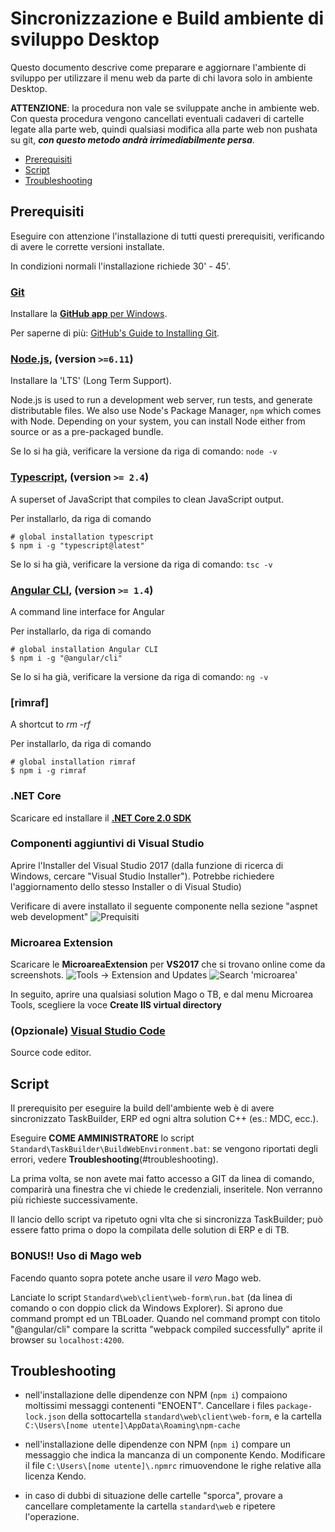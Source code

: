 # Sincronizzazione e Build ambiente di sviluppo Desktop

Questo documento descrive come preparare e aggiornare l'ambiente di sviluppo per utilizzare il menu web da parte di chi lavora solo in ambiente Desktop.

**ATTENZIONE**: la procedura non vale se sviluppate anche in ambiente web. Con questa procedura vengono cancellati eventuali cadaveri di cartelle legate alla parte web, quindi qualsiasi modifica alla parte web non pushata su git, ***con questo metodo andrà irrimediabilmente persa***. 

* [Prerequisiti](#prerequisiti)
* [Script](#script)
* [Troubleshooting](#troubleshooting)

## Prerequisiti

Eseguire con attenzione l'installazione di tutti questi prerequisiti, verificando di avere le corrette versioni installate.

In condizioni normali l'installazione richiede 30' - 45'.

### [Git](http://git-scm.com)
Installare la [**GitHub app** per Windows](http://windows.github.com).

Per saperne di più: [GitHub's Guide to Installing Git](https://help.github.com/articles/set-up-git).

### [Node.js](http://nodejs.org), (version `>=6.11`)
  Installare la 'LTS' (Long Term Support). 
  
  Node.js is used to run a development web server,
  run tests, and generate distributable files. We also use Node's Package Manager, `npm`
  which comes with Node. Depending on your system, you can install Node either from
  source or as a pre-packaged bundle.
  
  Se lo si ha già, verificare la versione da riga di comando: `node -v`

### [Typescript](https://www.typescriptlang.org), (version `>= 2.4`) 
A superset of JavaScript that compiles to clean JavaScript output.

Per installarlo, da riga di comando

```shell
# global installation typescript
$ npm i -g "typescript@latest"
```

Se lo si ha già, verificare la versione da riga di comando: `tsc -v`

### [Angular CLI](https://cli.angular.io/), (version `>= 1.4`)
A command line interface for Angular

Per installarlo, da riga di comando

```shell
# global installation Angular CLI
$ npm i -g "@angular/cli"
```

Se lo si ha già, verificare la versione da riga di comando: `ng -v`

### [rimraf]
A shortcut to *rm -rf*

Per installarlo, da riga di comando

```shell
# global installation rimraf
$ npm i -g rimraf
```

### .NET Core

Scaricare ed installare il [**.NET Core 2.0 SDK**](https://www.microsoft.com/net/download/core)

### Componenti aggiuntivi di Visual Studio
Aprire l'Installer del Visual Studio 2017 (dalla funzione di ricerca di Windows, cercare "Visual Studio Installer"). Potrebbe richiedere l'aggiornamento dello stesso Installer o di Visual Studio)

Verificare di avere installato il seguente componente nella sezione "aspnet web development"
![Prequisiti](https://github.com/Microarea/Taskbuilder/blob/master/docs/img/Prerequisiti.png)

### Microarea Extension

Scaricare le **MicroareaExtension** per **VS2017** che si trovano online come da screenshots.
![Tools -> Extension and Updates](https://github.com/Microarea/Taskbuilder/blob/master/docs/img/microarea-extension-1.png)
![Search 'microarea'](https://github.com/Microarea/Taskbuilder/blob/master/docs/img/microarea-extension-2.jpg)

In seguito, aprire una qualsiasi solution Mago o TB, e dal menu Microarea Tools, scegliere la voce **Create IIS virtual directory**

### (Opzionale) [Visual Studio Code](http://code.visualstudio.com/) 
Source code editor.

## Script

Il prerequisito per eseguire la build dell'ambiente web è di avere sincronizzato TaskBuilder, ERP ed ogni altra solution C++ (es.: MDC, ecc.).

Eseguire **COME AMMINISTRATORE** lo script `Standard\TaskBuilder\BuildWebEnvironment.bat`: se vengono riportati degli errori, vedere **Troubleshooting**(#troubleshooting).

La prima volta, se non avete mai fatto accesso a GIT da linea di comando, comparirà una finestra che vi chiede le credenziali, inseritele. Non verranno più richieste successivamente.

Il lancio dello script va ripetuto ogni vlta che si sincronizza TaskBuilder; può essere fatto prima o dopo la compilata delle solution di ERP e di TB.

### BONUS!! Uso di Mago web
Facendo quanto sopra potete anche usare il *vero* Mago web.

Lanciate lo script `Standard\web\client\web-form\run.bat` (da linea di comando o con doppio click da Windows Explorer). Si aprono due command prompt ed un TBLoader. Quando nel command prompt con titolo "@angular/cli" compare la scritta "webpack compiled successfully" aprite il browser su `localhost:4200`.

## Troubleshooting
* nell'installazione delle dipendenze con NPM (`npm i`) compaiono moltissimi messaggi contenenti "ENOENT". Cancellare i files `package-lock.json` della sottocartella `standard\web\client\web-form`, e la cartella `C:\Users\[nome utente]\AppData\Roaming\npm-cache`

* nell'installazione delle dipendenze con NPM (`npm i`) compare un messaggio che indica la mancanza di un componente Kendo. Modificare il file `C:\Users\[nome utente]\.npmrc` rimuovendone le righe relative alla licenza Kendo.

* in caso di dubbi di situazione delle cartelle "sporca", provare a cancellare completamente la cartella `standard\web` e ripetere l'operazione.
